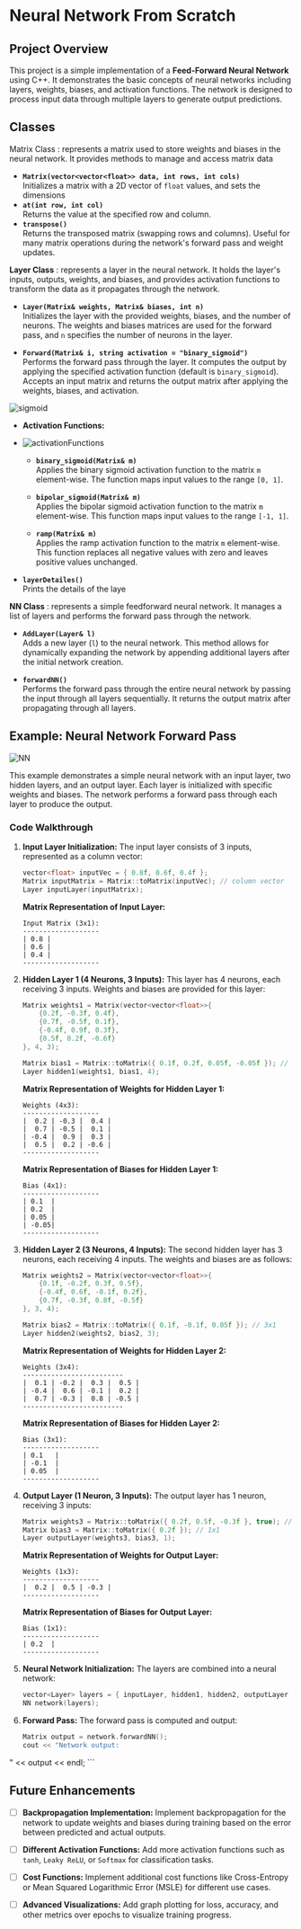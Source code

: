 # Neural Network From Scratch

## Project Overview

This project is a simple implementation of a **Feed-Forward Neural Network** using C++. It demonstrates the basic concepts of neural networks including layers, weights, biases, and activation functions. The network is designed to process input data through multiple layers to generate output predictions.


## Classes

 Matrix Class : represents a  matrix used to store weights and biases in the neural network. It provides methods to manage and access matrix data 

- **`Matrix(vector<vector<float>> data, int rows, int cols)`**  
    Initializes a matrix with a 2D vector of `float` values, and sets the dimensions
- **`at(int row, int col)`**  
    Returns the value at the specified row and column.
- **`transpose()`**  
    Returns the transposed matrix (swapping rows and columns). Useful for many matrix operations during the network's forward pass and weight updates.
    
**Layer Class** : represents a layer in the neural network. It holds the layer's inputs, outputs, weights, and biases, and provides activation functions to transform the data as it propagates through the network.

- **`Layer(Matrix& weights, Matrix& biases, int n)`**  
    Initializes the layer with the provided weights, biases, and the number of neurons. The weights and biases matrices are used for the forward pass, and `n` specifies the number of neurons in the layer.
    
- **`Forward(Matrix& i, string activation = "binary_sigmoid")`**  
    Performs the forward pass through the layer. It computes the output by applying the specified activation function (default is `binary_sigmoid`). Accepts an input matrix and returns the output matrix after applying the weights, biases, and activation.

![sigmoid](https://github.com/user-attachments/assets/93794493-fd68-469b-b4c4-cd0263d1dc7d)

    
- **Activation Functions:**

- ![activationFunctions](https://github.com/user-attachments/assets/82875a28-aeb8-4106-a55f-e21c4d60d58f)


    - **`binary_sigmoid(Matrix& m)`**  
        Applies the binary sigmoid activation function to the matrix `m` element-wise. The function maps input values to the range `[0, 1]`.
        
    - **`bipolar_sigmoid(Matrix& m)`**  
        Applies the bipolar sigmoid activation function to the matrix `m` element-wise. This function maps input values to the range `[-1, 1]`.
        
    - **`ramp(Matrix& m)`**  
        Applies the ramp activation function to the matrix `m` element-wise. This function replaces all negative values with zero and leaves positive values unchanged.
        
- **`layerDetailes()`**  
    Prints the details of the laye

**NN Class** : represents a simple feedforward neural network. It manages a list of layers and performs the forward pass through the network.

- **`AddLayer(Layer& l)`**  
    Adds a new layer (`l`) to the neural network. This method allows for dynamically expanding the network by appending additional layers after the initial network creation.
    
- **`forwardNN()`**  
    Performs the forward pass through the entire neural network by passing the input through all layers sequentially. It returns the output matrix after propagating through all layers.


## Example: Neural Network Forward Pass

![NN](https://github.com/user-attachments/assets/89cbd593-7a01-4cdc-9e7e-42018b83bc6b)


This example demonstrates a simple neural network with an input layer, two hidden layers, and an output layer. Each layer is initialized with specific weights and biases. The network performs a forward pass through each layer to produce the output.

### Code Walkthrough

1. **Input Layer Initialization:**
    The input layer consists of 3 inputs, represented as a column vector:

    ```cpp
    vector<float> inputVec = { 0.8f, 0.6f, 0.4f };
    Matrix inputMatrix = Matrix::toMatrix(inputVec); // column vector
    Layer inputLayer(inputMatrix);
    ```

    **Matrix Representation of Input Layer:**
    ```
    Input Matrix (3x1):
    -------------------
    | 0.8 |
    | 0.6 |
    | 0.4 |
    -------------------
    ```

2. **Hidden Layer 1 (4 Neurons, 3 Inputs):**
    This layer has 4 neurons, each receiving 3 inputs. Weights and biases are provided for this layer:

    ```cpp
    Matrix weights1 = Matrix(vector<vector<float>>{
        {0.2f, -0.3f, 0.4f},
        {0.7f, -0.5f, 0.1f},
        {-0.4f, 0.9f, 0.3f},
        {0.5f, 0.2f, -0.6f}
    }, 4, 3);

    Matrix bias1 = Matrix::toMatrix({ 0.1f, 0.2f, 0.05f, -0.05f }); // 4x1
    Layer hidden1(weights1, bias1, 4);
    ```

    **Matrix Representation of Weights for Hidden Layer 1:**
    ```
    Weights (4x3):
    -------------------
    |  0.2 | -0.3 |  0.4 |
    |  0.7 | -0.5 |  0.1 |
    | -0.4 |  0.9 |  0.3 |
    |  0.5 |  0.2 | -0.6 |
    -------------------
    ```

    **Matrix Representation of Biases for Hidden Layer 1:**
    ```
    Bias (4x1):
    -------------------
    | 0.1  |
    | 0.2  |
    | 0.05 |
    | -0.05|
    -------------------
    ```

3. **Hidden Layer 2 (3 Neurons, 4 Inputs):**
    The second hidden layer has 3 neurons, each receiving 4 inputs. The weights and biases are as follows:

    ```cpp
    Matrix weights2 = Matrix(vector<vector<float>>{
        {0.1f, -0.2f, 0.3f, 0.5f},
        {-0.4f, 0.6f, -0.1f, 0.2f},
        {0.7f, -0.3f, 0.8f, -0.5f}
    }, 3, 4);

    Matrix bias2 = Matrix::toMatrix({ 0.1f, -0.1f, 0.05f }); // 3x1
    Layer hidden2(weights2, bias2, 3);
    ```

    **Matrix Representation of Weights for Hidden Layer 2:**
    ```
    Weights (3x4):
    -------------------------
    |  0.1 | -0.2 |  0.3 |  0.5 |
    | -0.4 |  0.6 | -0.1 |  0.2 |
    |  0.7 | -0.3 |  0.8 | -0.5 |
    -------------------------
    ```

    **Matrix Representation of Biases for Hidden Layer 2:**
    ```
    Bias (3x1):
    -------------------
    | 0.1   |
    | -0.1  |
    | 0.05  |
    -------------------
    ```

4. **Output Layer (1 Neuron, 3 Inputs):**
    The output layer has 1 neuron, receiving 3 inputs:

    ```cpp
    Matrix weights3 = Matrix::toMatrix({ 0.2f, 0.5f, -0.3f }, true); // 1x3
    Matrix bias3 = Matrix::toMatrix({ 0.2f }); // 1x1
    Layer outputLayer(weights3, bias3, 1);
    ```

    **Matrix Representation of Weights for Output Layer:**
    ```
    Weights (1x3):
    -------------------
    |  0.2 |  0.5 | -0.3 |
    -------------------
    ```

    **Matrix Representation of Biases for Output Layer:**
    ```
    Bias (1x1):
    -------------------
    | 0.2  |
    -------------------
    ```

5. **Neural Network Initialization:**
    The layers are combined into a neural network:

    ```cpp
    vector<Layer> layers = { inputLayer, hidden1, hidden2, outputLayer };
    NN network(layers);
    ```

7. **Forward Pass:**
    The forward pass is computed and output:

    ```cpp
    Matrix output = network.forwardNN();
    cout << "Network output:
" << output << endl;
    ```

## Future Enhancements

- [ ] **Backpropagation Implementation:** Implement backpropagation for the network to update weights and biases during training based on the error between predicted and actual outputs.

- [ ] **Different Activation Functions:** Add more activation functions such as `tanh`, `Leaky ReLU`, or `Softmax` for classification tasks.

- [ ] **Cost Functions:** Implement additional cost functions like Cross-Entropy or Mean Squared Logarithmic Error (MSLE) for different use cases.

- [ ] **Advanced Visualizations:** Add graph plotting for loss, accuracy, and other metrics over epochs to visualize training progress.
